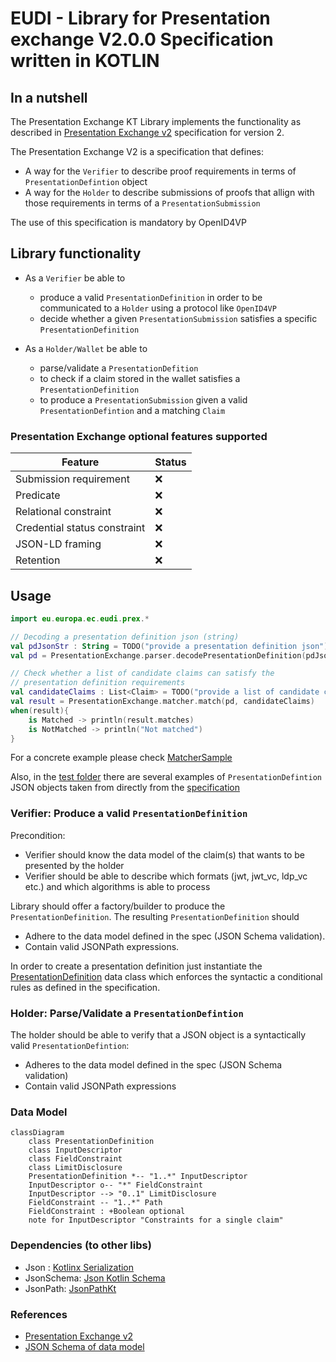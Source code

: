 # EUDI - Library for Presentation exchange V2.0.0 Specification written in KOTLIN 

## In a nutshell

The Presentation Exchange KT Library implements the functionality as described in 
[Presentation Exchange v2](https://identity.foundation/presentation-exchange/spec/v2.0.0/) specification for version 2.

The Presentation Exchange V2 is a specification that defines:

* A way for the `Verifier` to describe proof requirements in terms of `PresentationDefintion` object
* A way for the `Holder` to describe submissions of proofs that allign with those requirements in terms of a `PresentationSubmission`

The use of this specification is mandatory by OpenID4VP

## Library functionality

* As a `Verifier` be able to
  * produce a valid `PresentationDefinition` in order to be communicated to a `Holder` using a protocol like `OpenID4VP`
  * decide whether  a given `PresentationSubmission` satisfies a specific `PresentationDefinition`

* As a `Holder/Wallet` be able to
  * parse/validate a `PresentationDefition`
  * to check if a claim stored in the wallet satisfies a `PresentationDefinition`
  * to produce a `PresentationSubmission` given a valid `PresentationDefintion` and a matching `Claim`

### Presentation Exchange optional features supported

| Feature                      | Status |
|------------------------------|--------|
| Submission requirement       | ❌      |
| Predicate                    | ❌      |
| Relational constraint        | ❌      |
| Credential status constraint | ❌      |
| JSON-LD framing              | ❌      |
| Retention                    | ❌      |

## Usage

```kotlin
import eu.europa.ec.eudi.prex.*

// Decoding a presentation definition json (string)
val pdJsonStr : String = TODO("provide a presentation definition json")
val pd = PresentationExchange.parser.decodePresentationDefinition(pdJsonStr).getOrThrow()

// Check whether a list of candidate claims can satisfy the 
// presentation definition requirements
val candidateClaims : List<Claim> = TODO("provide a list of candidate claims")
val result = PresentationExchange.matcher.match(pd, candidateClaims)
when(result){
    is Matched -> println(result.matches)
    is NotMatched -> println("Not matched")
}
```

For a concrete example please check [MatcherSample](src/test/kotlin/eu/europa/ec/euidw/prex/MatcherSample.kt)

Also, in the [test folder](src/test/resources/v2.0.0/presentation-definition) there are several
examples of `PresentationDefintion` JSON objects taken from directly from the
[specification](https://github.com/decentralized-identity/presentation-exchange/tree/main/test/v2.0.0/presentation-definition)

### Verifier: Produce a valid `PresentationDefinition`

Precondition:

* Verifier should know the data model of the claim(s)  that wants to be presented by the holder
* Verifier should be able to describe which formats (jwt, jwt_vc, ldp_vc etc.) and which algorithms is able to process

Library should offer a factory/builder to produce the `PresentationDefinition`.
The resulting `PresentationDefinition` should

* Adhere to the data model defined in the spec (JSON Schema validation).
* Contain valid JSONPath expressions.

In order to create a presentation definition just instantiate the
[PresentationDefinition](src/main/kotlin/eu/europa/ec/euidw/prex/types.kt) data class
which enforces the syntactic a conditional rules as defined in the specification.

### Holder: Parse/Validate a `PresentationDefintion`

The holder should be able to verify that a JSON object is a syntactically valid `PresentationDefintion`:

* Adheres to the data model defined in the spec (JSON Schema validation)
* Contain valid JSONPath expressions

### Data Model

```mermaid
classDiagram
    class PresentationDefinition
    class InputDescriptor
    class FieldConstraint
    class LimitDisclosure
    PresentationDefinition *-- "1..*" InputDescriptor
    InputDescriptor o-- "*" FieldConstraint
    InputDescriptor --> "0..1" LimitDisclosure
    FieldConstraint -- "1..*" Path
    FieldConstraint : +Boolean optional
    note for InputDescriptor "Constraints for a single claim"
```

### Dependencies (to other libs)

* Json : [Kotlinx Serialization](https://github.com/Kotlin/kotlinx.serialization)
* JsonSchema: [Json Kotlin Schema](https://github.com/pwall567/json-kotlin-schema)
* JsonPath: [JsonPathKt](https://github.com/codeniko/JsonPathKt)

### References

* [Presentation Exchange v2](https://identity.foundation/presentation-exchange/spec/v2.0.0/)
* [JSON Schema of data model](https://github.com/decentralized-identity/presentation-exchange/tree/main/schemas/v2.0.0)
